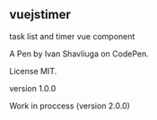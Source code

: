 ## vuejstimer

task list and timer vue component

A Pen by Ivan Shavliuga on CodePen. 

License MIT.

version 1.0.0

Work in proccess (version 2.0.0)

